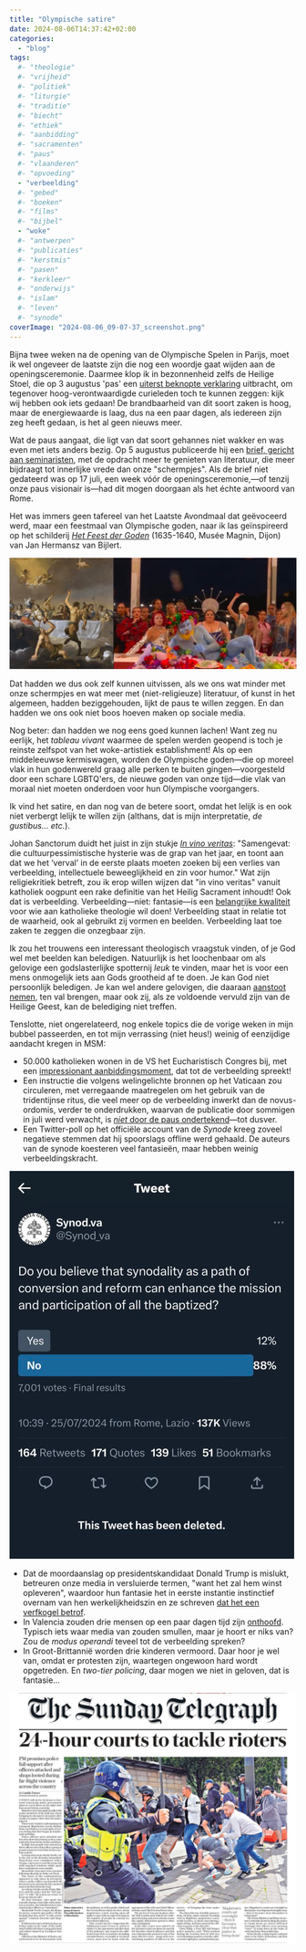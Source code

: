 ```yaml
---
title: "Olympische satire"
date: 2024-08-06T14:37:42+02:00
categories: 
  - "blog"
tags:
  #- "theologie"
  #- "vrijheid"
  #- "politiek"
  #- "liturgie"
  #- "traditie"
  #- "biecht"
  #- "ethiek"
  #- "aanbidding"
  #- "sacramenten"
  #- "paus"
  #- "vlaanderen"
  #- "opvoeding"
  - "verbeelding"
  #- "gebed"
  #- "boeken"
  #- "films"
  #- "bijbel"
  - "woke"
  #- "antwerpen"
  #- "publicaties"
  #- "kerstmis"
  #- "pasen"
  #- "kerkleer"
  #- "onderwijs"
  #- "islam"
  #- "leven"
  #- "synode"
coverImage: "2024-08-06_09-07-37_screenshot.png"
---
```


Bijna twee weken na de opening van de Olympische Spelen in Parijs, moet ik wel ongeveer de laatste zijn die nog een woordje gaat wijden aan de openingsceremonie. Daarmee klop ik in bezonnenheid zelfs de Heilige Stoel, die op 3 augustus 'pas' een [uiterst beknopte verklaring](https://press.vatican.va/content/salastampa/en/bollettino/pubblico/2024/08/03/240803d.html) uitbracht, om tegenover hoog-verontwaardigde curieleden toch te kunnen zeggen: kijk wij hebben ook iets gedaan! De brandbaarheid van dit soort zaken is hoog, maar de energiewaarde is laag, dus na een paar dagen, als iedereen zijn zeg heeft gedaan, is het al geen nieuws meer.

Wat de paus aangaat, die ligt van dat soort gehannes niet wakker en was even met iets anders bezig. Op 5 augustus publiceerde hij een [brief, gericht aan seminaristen](https://www.vatican.va/content/francesco/en/letters/2024/documents/20240717-lettera-ruolo-letteratura-formazione.html), met de opdracht meer te genieten van literatuur, die meer bijdraagt tot innerlijke vrede dan onze "schermpjes". Als de brief niet gedateerd was op 17 juli, een week vóór de openingsceremonie,&#x2014;of tenzij onze paus visionair is&#x2014;had dit mogen doorgaan als het échte antwoord van Rome.

Het was immers geen tafereel van het Laatste Avondmaal dat geëvoceerd werd, maar een feestmaal van Olympische goden, naar ik las geïnspireerd op het schilderij [*Het Feest der Goden*](https://en.wikipedia.org/wiki/Le_Festin_des_dieux) (1635-1640, Musée Magnin, Dijon) van Jan Hermansz van Bijlert.

![img](images/2024-08-06_09-07-37_screenshot.png)

Dat hadden we dus ook zelf kunnen uitvissen, als we ons wat minder met onze schermpjes en wat meer met (niet-religieuze) literatuur, of kunst in het algemeen, hadden beziggehouden, lijkt de paus te willen zeggen. En dan hadden we ons ook niet boos hoeven maken op sociale media.

Nog beter: dan hadden we nog eens goed kunnen lachen! Want zeg nu eerlijk, het *tableau vivant* waarmee de spelen werden geopend is toch je reinste zelfspot van het woke-artistiek establishment! Als op een middeleeuwse kermiswagen, worden de Olympische goden&#x2014;die op moreel vlak in hun godenwereld graag alle perken te buiten gingen&#x2014;voorgesteld door een schare LGBTQ'ers, de nieuwe goden van onze tijd&#x2014;die vlak van moraal niet moeten onderdoen voor hun Olympische voorgangers.

Ik vind het satire, en dan nog van de betere soort, omdat het lelijk is en ook niet verbergt lelijk te wíllen zijn (althans, dat is mijn interpretatie, *de gustibus&#x2026; etc.*).

Johan Sanctorum duidt het juist in zijn stukje [*In vino veritas*](https://doorbraak.be/acta-sanctorum-146): "Samengevat: die cultuurpessimistische hysterie was de grap van het jaar, en toont aan dat we het ‘verval’ in de eerste plaats moeten zoeken bij een verlies van verbeelding, intellectuele beweeglijkheid en zin voor humor." Wat zijn religiekritiek betreft, zou ik erop willen wijzen dat "in vino veritas" vanuit katholiek oogpunt een rake definitie van het Heilig Sacrament inhoudt! Ook dat is verbeelding. Verbeelding&#x2014;niet: fantasie&#x2014;is een [belangrijke kwaliteit](https://gelovenleren.net/blog/verstarring-verbeelding-en-fantasie/) voor wie aan katholieke theologie wil doen! Verbeelding staat in relatie tot de waarheid, ook al gebruikt zij vormen en beelden. Verbeelding laat toe zaken te zeggen die onzegbaar zijn.

Ik zou het trouwens een interessant theologisch vraagstuk vinden, of je God wel met beelden kan beledigen. Natuurlijk is het loochenbaar om als gelovige een godslasterlijke spotternij *leuk* te vinden, maar het is voor een mens onmogelijk iets aan Gods grootheid af te doen. Je kan God niet persoonlijk beledigen. Je kan wel andere gelovigen, die daaraan [aanstoot nemen](https://gelovenleren.net/blog/schandalig-geloof/), ten val brengen, maar ook zij, als ze voldoende vervuld zijn van de Heilige Geest, kan de belediging niet treffen. 

Tenslotte, niet ongerelateerd, nog enkele topics die de vorige weken in mijn bubbel passeerden, en tot mijn verrassing (niet heus!) weinig of eenzijdige aandacht kregen in MSM:

-   50.000 katholieken wonen in de VS het Eucharistisch Congres bij, met een [impressionant aanbiddingsmoment](https://x.com/Sachinettiyil/status/1814303463616258357), dat tot de verbeelding spreekt!
-   Een instructie die volgens welingelichte bronnen op het Vaticaan zou circuleren, met verregaande maatregelen om het gebruik van de tridentijnse ritus, die veel meer op de verbeelding inwerkt dan de novus-ordomis, verder te onderdrukken, waarvan de publicatie door sommigen in juli werd verwacht, is [*niet* door de paus ondertekend](https://rorate-caeli.blogspot.com/2024/07/argentine-blog-prohibition-document.html)&#x2014;tot dusver.
-   Een Twitter-poll op het officiële account van de *Synode* kreeg zoveel negatieve stemmen dat hij spoorslags offline werd gehaald. De auteurs van de synode koesteren veel fantasieën, maar hebben weinig verbeeldingskracht.

![img](images/2024-08-06_12-21-06_screenshot.png)

-   Dat de moordaanslag op presidentskandidaat Donald Trump is mislukt, betreuren onze media in versluierde termen, "want het zal hem winst opleveren", waardoor hun fantasie het in eerste instantie instinctief overnam van hen werkelijkheidszin en ze schreven [dat het een verfkogel betrof](https://x.com/BenDreesen/status/1816774324122009639).
-   In Valencia zouden drie mensen op een paar dagen tijd zijn [onthoofd](https://x.com/243_cal/status/1819501328399528312). Typisch iets waar media van zouden smullen, maar je hoort er niks van? Zou de *modus operandi* teveel tot de verbeelding spreken?
-   In Groot-Brittannië worden drie kinderen vermoord. Daar hoor je wel van, omdat er protesten zijn, waartegen ongewoon hard wordt opgetreden. En *two-tier policing*, daar mogen we niet in geloven, dat is fantasie&#x2026;

![img](images/2024-08-06_14-07-54_GUF3JwzXoAABayv.jpeg)


